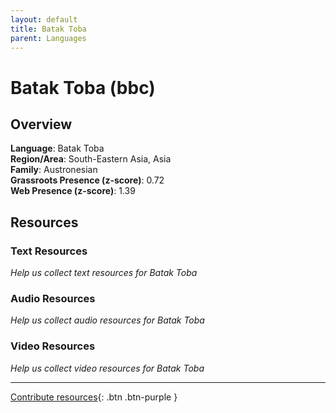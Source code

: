 ```yaml
---
layout: default
title: Batak Toba
parent: Languages
---
```


# Batak Toba (bbc)

## Overview

**Language**: Batak Toba  
**Region/Area**: South-Eastern Asia, Asia  
**Family**: Austronesian  
**Grassroots Presence (z-score)**: 0.72  
**Web Presence (z-score)**: 1.39  

## Resources

### Text Resources
*Help us collect text resources for Batak Toba*

### Audio Resources
*Help us collect audio resources for Batak Toba*

### Video Resources
*Help us collect video resources for Batak Toba*

---

[Contribute resources](https://forms.office.com/e/1SfLJx3u1r){: .btn .btn-purple }
